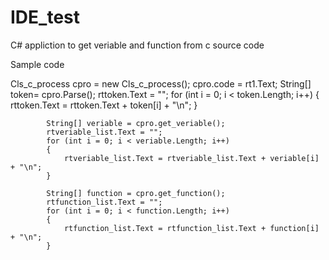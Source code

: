 # IDE_test
C# appliction  to get veriable and function from c source code

Sample code 

 Cls_c_process cpro = new Cls_c_process();
            cpro.code = rt1.Text;
            String[] token= cpro.Parse();
            rttoken.Text = "";
            for (int i = 0; i < token.Length; i++)
            {
                rttoken.Text = rttoken.Text + token[i] + "\n";
            }

            String[] veriable = cpro.get_veriable();
            rtveriable_list.Text = "";
            for (int i = 0; i < veriable.Length; i++)
            {
                rtveriable_list.Text = rtveriable_list.Text + veriable[i] + "\n";
            }

            String[] function = cpro.get_function();
            rtfunction_list.Text = "";
            for (int i = 0; i < function.Length; i++)
            {
                rtfunction_list.Text = rtfunction_list.Text + function[i] + "\n";
            }

